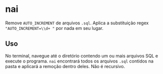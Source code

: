 # nai

Remove `AUTO_INCREMENT` de arquivos `.sql`. Aplica a substituição regex `"AUTO_INCREMENT=\\d+ "`
por nada em seu lugar.

## Uso

No terminal, navegue até o diretório contendo um ou mais arquivos SQL
e execute o programa.
`nai` encontrará todos os arquivos `.sql` contidos na pasta e aplicará a remoção dentro deles.
Não é recursivo.



 
